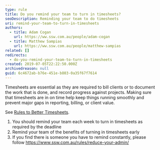 ```yaml
---
type: rule
title: Do you remind your team to turn in timesheets?
seoDescription: Reminding your team to do timesheets
uri: remind-your-team-to-turn-in-timesheets
authors:
  - title: Adam Cogan
    url: https://ww.ssw.com.au/people/adam-cogan
  - title: Matthew Sampias
    url: https://ww.ssw.com.au/people/matthew-sampias
related: []
redirects:
  - do-you-remind-your-team-to-turn-in-timesheets
created: 2019-07-05T22:22:50.000Z
archivedreason: null
guid: 6c4672ab-b76e-451e-b803-0a35f67f7614
---
```


Timesheets are essential as they are required to bill clients or to document the work that is done, and record progress against projects. Making sure that timesheets are in on time help keep things running smoothly and prevent major gaps in reporting, billing, or client value.

See [Rules to Better Timesheets](/rules-to-better-timesheets).

<!--endintro-->

1. You should remind your team each week to turn in timesheets as required by the deadline
2. Remind your team of the benefits of turning in timesheets early
3. If you find there is someone you have to remind constantly, please follow <https://www.ssw.com.au/rules/reduce-your-admin/>
